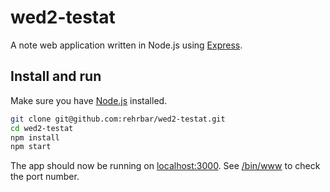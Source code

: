 # wed2-testat
A note web application written in Node.js using [Express](http://expressjs.com/).

## Install and run

Make sure you have [Node.js](http://nodejs.org/) installed.

```sh
git clone git@github.com:rehrbar/wed2-testat.git
cd wed2-testat
npm install
npm start
```

The app should now be running on [localhost:3000](http://localhost:3000/). See [/bin/www](/bin/www) to check the port number.
